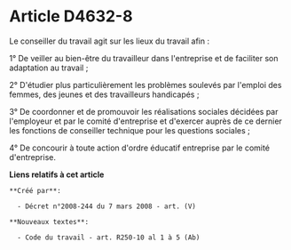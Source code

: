 # Article D4632-8

Le conseiller du travail agit sur les lieux du travail afin :

1° De veiller au bien-être du travailleur dans l'entreprise et de faciliter son adaptation au travail ;

2° D'étudier plus particulièrement les problèmes soulevés par l'emploi des femmes, des jeunes et des travailleurs
handicapés ;

3° De coordonner et de promouvoir les réalisations sociales décidées par l'employeur et par le comité d'entreprise et
d'exercer auprès de ce dernier les fonctions de conseiller technique pour les questions sociales ;

4° De concourir à toute action d'ordre éducatif entreprise par le comité d'entreprise.

**Liens relatifs à cet article**

	**Créé par**:

	  - Décret n°2008-244 du 7 mars 2008 - art. (V)

	**Nouveaux textes**:

	  - Code du travail - art. R250-10 al 1 à 5 (Ab)
